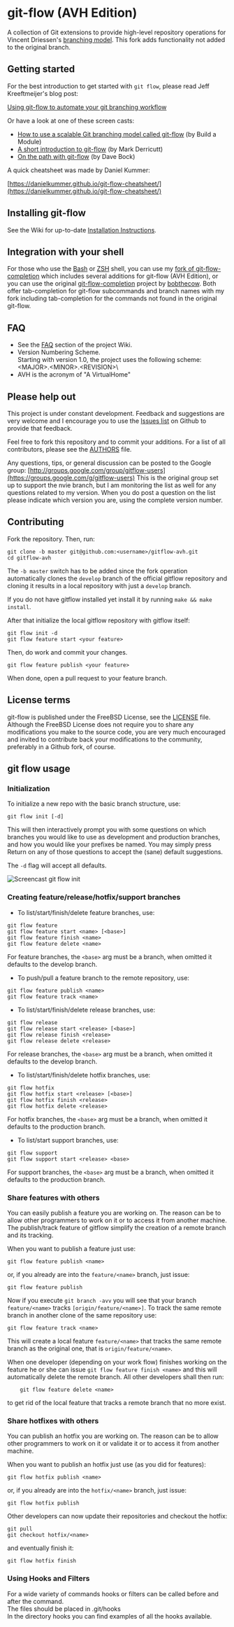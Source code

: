 # git-flow (AVH Edition)

A collection of Git extensions to provide high-level repository operations
for Vincent Driessen's [branching model](http://nvie.com/git-model "original
blog post"). This fork adds functionality not added to the original branch.


## Getting started

For the best introduction to get started with `git flow`, please read Jeff
Kreeftmeijer's blog post:

[Using git-flow to automate your git branching workflow](https://jeffkreeftmeijer.com/git-flow/)

Or have a look at one of these screen casts:

* [How to use a scalable Git branching model called git-flow](https://www.youtube.com/watch?v=-8DgENtFWSU) (by Build a Module)
* [A short introduction to git-flow](https://vimeo.com/16018419) (by Mark Derricutt)
* [On the path with git-flow](https://vimeo.com/37408017) (by Dave Bock)

A quick cheatsheet was made by Daniel Kummer:

[https://danielkummer.github.io/git-flow-cheatsheet/](https://danielkummer.github.io/git-flow-cheatsheet/)

## Installing git-flow

See the Wiki for up-to-date [Installation Instructions](https://github.com/petervanderdoes/gitflow-avh/wiki/Installation).


## Integration with your shell

For those who use the [Bash](https://www.gnu.org/software/bash/) or [ZSH](https://www.zsh.org/)
shell, you can use my [fork of git-flow-completion](https://github.com/petervanderdoes/git-flow-completion)
which includes several additions for git-flow (AVH Edition), or you can use the
original [git-flow-completion](https://github.com/bobthecow/git-flow-completion)
project by [bobthecow](https://github.com/bobthecow). Both offer tab-completion
for git-flow subcommands and branch names with my fork including tab-completion
for the commands not found in the original git-flow.


## FAQ

* See the [FAQ](https://github.com/petervanderdoes/gitflow-avh/wiki/FAQ) section
of the project Wiki.
* Version Numbering Scheme.  
Starting with version 1.0, the project uses the following scheme:
\<MAJOR\>.\<MINOR\>.\<REVISION\>\
* AVH is the acronym of "A VirtualHome"

## Please help out

This project is under constant development. Feedback and suggestions are very
welcome and I encourage you to use the [Issues
list](https://github.com/petervanderdoes/gitflow-avh/issues) on Github to provide that
feedback.

Feel free to fork this repository and to commit your additions. For a list of
all contributors, please see the [AUTHORS](AUTHORS) file.

Any questions, tips, or general discussion can be posted to the Google group:
[http://groups.google.com/group/gitflow-users](https://groups.google.com/g/gitflow-users)
This is the original group set up to support the nvie branch, but I am monitoring
the list as well for any questions related to my version.
When you do post a question on the list please indicate which version you are,
using the complete version number.

## Contributing

Fork the repository.  Then, run:

```shell
git clone -b master git@github.com:<username>/gitflow-avh.git
cd gitflow-avh
```

The `-b master` switch has to be added since the fork operation automatically
clones the `develop` branch of the official gitflow repository and cloning it
results in a local repository with just a `develop` branch.

If you do not have gitflow installed yet install it by running `make && make install`.

After that initialize the local gitflow repository with gitflow itself:

```shell
git flow init -d
git flow feature start <your feature>
```

Then, do work and commit your changes.

```shell
git flow feature publish <your feature>
```

When done, open a pull request to your feature branch.

## License terms

git-flow is published under the FreeBSD License, see the
[LICENSE](LICENSE) file. Although the FreeBSD License does not require you to
share any modifications you make to the source code, you are very much
encouraged and invited to contribute back your modifications to the community,
preferably in a Github fork, of course.


## git flow usage

### Initialization

To initialize a new repo with the basic branch structure, use:

    git flow init [-d]

This will then interactively prompt you with some questions on which branches
you would like to use as development and production branches, and how you
would like your prefixes be named. You may simply press Return on any of
those questions to accept the (sane) default suggestions.

The ``-d`` flag will accept all defaults.

![Screencast git flow init](https://i.imgur.com/lFQbY5V.gif)

### Creating feature/release/hotfix/support branches

* To list/start/finish/delete feature branches, use:

```shell
git flow feature
git flow feature start <name> [<base>]
git flow feature finish <name>
git flow feature delete <name>
```

  For feature branches, the `<base>` arg must be a branch, when omitted it defaults to the develop branch.

* To push/pull a feature branch to the remote repository, use:

```shell
git flow feature publish <name>
git flow feature track <name>
```

* To list/start/finish/delete release branches, use:

```shell
git flow release
git flow release start <release> [<base>]
git flow release finish <release>
git flow release delete <release>
```

  For release branches, the `<base>` arg must be a branch, when omitted it defaults to the develop branch.

* To list/start/finish/delete hotfix branches, use:

```shell
git flow hotfix
git flow hotfix start <release> [<base>]
git flow hotfix finish <release>
git flow hotfix delete <release>
```

  For hotfix branches, the `<base>` arg must be a branch, when omitted it defaults to the production branch.

* To list/start support branches, use:

```shell
git flow support
git flow support start <release> <base>
```

  For support branches, the `<base>` arg must be a branch, when omitted it defaults to the production branch.

### Share features with others

You can easily publish a feature you are working on. The reason can be to allow other programmers to work on it or to access it from another machine. The publish/track feature of gitflow simplify the creation of a remote branch and its tracking.

When you want to publish a feature just use:
```shell
git flow feature publish <name>
```

or, if you already are into the `feature/<name>` branch, just issue:
```shell
git flow feature publish
```

Now if you execute `git branch -avv` you will see that your branch `feature/<name>` tracks `[origin/feature/<name>]`. To track the same remote branch in another clone of the same repository use:
```shell
git flow feature track <name>
```

This will create a local feature `feature/<name>` that tracks the same remote branch as the original one, that is `origin/feature/<name>`.

When one developer (depending on your work flow) finishes working on the feature he or she can issue `git flow feature finish <name>` and this will automatically delete the remote branch. All other developers shall then run:
```shell
    git flow feature delete <name>
```

to get rid of the local feature that tracks a remote branch that no more exist.

### Share hotfixes with others

You can publish an hotfix you are working on. The reason can be to allow other programmers to work on it or validate it or to access it from another machine.

When you want to publish an hotfix just use (as you did for features):
```shell
git flow hotfix publish <name>
```

or, if you already are into the `hotfix/<name>` branch, just issue:
```shell
git flow hotfix publish
```

Other developers can now update their repositories and checkout the hotfix:
```shell
git pull
git checkout hotfix/<name>
```
and eventually finish it:
```shell
git flow hotfix finish
```


### Using Hooks and Filters

For a wide variety of commands hooks or filters can be called before and after
the command.  
The files should be placed in .git/hooks  
In the directory hooks you can find examples of all the hooks available.

